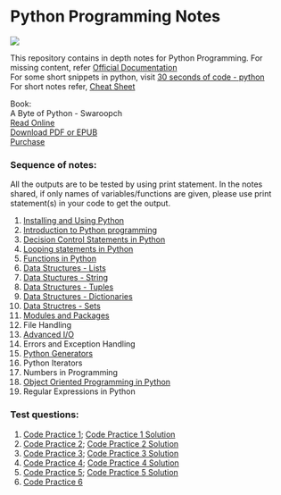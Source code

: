 # Python Programming Notes

<img src="https://www.python.org/static/community_logos/python-logo-master-v3-TM.png">

This repository contains in depth notes for Python Programming.
For missing content, refer [Official Documentation](https://docs.python.org/)  
For some short snippets in python, visit [30 seconds of code - python](https://www.30secondsofcode.org/python/p/1)  
For short notes refer, [Cheat Sheet](Cheat_sheet.pdf)

Book:  
A Byte of Python - Swaroopch  
[Read Online](https://python.swaroopch.com)  
[Download PDF or EPUB](https://github.com/swaroopch/byte-of-python/releases/latest)  
[Purchase](https://swaroopch.com/buybook)  

### Sequence of notes:
All the outputs are to be tested by using print statement. In the notes shared, if only names of variables/functions are given, please use print statement(s) in your code to get the output. 

<ol>
    <li> <a href = 'Installing_and_Using_Python.html'>Installing and Using Python</a> </li>
    <li> <a href = 'Introduction_to_Python_Programming.html'>Introduction to Python programming</a> </li>
    <li> <a href = 'Condition_Statements.html'> Decision Control Statements in Python</a></li>
    <li> <a href = 'Looping_Statements.html'>Looping statements in Python</a></li>
    <li> <a href = 'Functions.html'> Functions in Python</a> </li>
    <li> <a href = 'DS_Lists.html'> Data Structures - Lists </a> </li>
    <li> <a href = 'DS_Strings.html'> Data Stuctures - String </a> </li>
    <li> <a href = 'DS_Tuples.html'> Data Structures - Tuples</a></li>
    <li> <a href = 'DS_Dictionaries.html'>Data Structures - Dictionaries</a></li>
    <li> <a href = 'DS_Sets.html'>Data Structres - Sets</a></li>
    <li> <a href = 'Modules_and_Packages.html'>Modules and Packages </a></li>
    <li>File Handling</li>
    <li><a href = 'Advanced_IO.html'> Advanced I/O </a></li>
    <li>Errors and Exception Handling</li>
    <li> <a href = 'Generators.html'> Python Generators </a> </li>
    <li>Python Iterators</li>
    <li>Numbers in Programming</li>
    <li><a href='OOPS.html'>Object Oriented Programming in Python</a></li>
    <li> Regular Expressions in Python</li>
</ol>

### Test questions:
1. [Code Practice 1](Practice_code1.html); [Code Practice 1 Solution](Solution1.html)
2. [Code Practice 2](Practice_code2.html); [Code Practice 2 Solution](Solution2.html)
3. [Code Practice 3](Practice_code3.html); [Code Practice 3 Solution](Solution3.html)
4. [Code Practice 4](Practice_code4.html); [Code Practice 4 Solution](Solution4.html)
5. [Code Practice 5](Practice_code5.html); [Code Practice 5 Solution](Solution5.html )
6. [Code Practice 6](Practice_code6.html)
